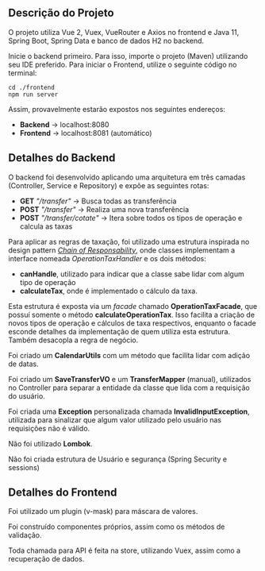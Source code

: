 ## Descrição do Projeto
O projeto utiliza Vue 2, Vuex, VueRouter e Axios no frontend e Java 11, Spring Boot, Spring Data e banco de dados H2 no backend.

Inicie o backend primeiro. Para isso, importe o projeto (Maven) utilizando seu IDE preferido.
Para iniciar o Frontend, utilize o seguinte código no terminal:

    cd ./frontend
    npm run server

Assim, provavelmente estarão expostos nos seguintes endereços:

 - **Backend** -> localhost:8080
 - **Frontend** -> localhost:8081 (automático)
## Detalhes do Backend
O backend foi desenvolvido aplicando uma arquitetura em três camadas (Controller, Service e Repository) e expõe as seguintes rotas:

 - **GET** *"/transfer"* -> Busca todas as transferência
 - **POST** *"/transfer"* -> Realiza uma nova transferência
 - **POST** *"/transfer/cotate"* -> Itera sobre todos os tipos de operação e calcula as taxas

Para aplicar as regras de taxação, foi utilizado uma estrutura inspirada no design pattern [*Chain of Responsability*](https://refactoring.guru/pt-br/design-patterns/chain-of-responsibility), onde classes implementam a interface nomeada *OperationTaxHandler* e os dois métodos:

 - **canHandle**, utilizado para indicar que a classe sabe lidar com algum tipo de operação
 - **calculateTax**, onde é implementado o cálculo da taxa.

Esta estrutura é exposta via um *facade* chamado **OperationTaxFacade**, que possuí somente o método **calculateOperationTax**.  Isso facilita a criação de novos tipos de operação e cálculos de taxa respectivos, enquanto o facade esconde detalhes da implementação de quem utiliza esta estrutura. Também desacopla a regra de negócio.

Foi criado um **CalendarUtils** com um método que facilita lidar com adição de datas.

Foi criado um **SaveTransferVO** e um **TransferMapper** (manual), utilizados no Controller para separar a entidade da classe que lida com a requisição do usuário.

Foi criada uma **Exception** personalizada chamada **InvalidInputException**, utilizada para sinalizar que algum valor utilizado pelo usuário nas requisições não é válido.

Não foi utilizado **Lombok**.

Não foi criada estrutura de Usuário e segurança (Spring Security e sessions)

## Detalhes do Frontend
Foi utilizado um plugin (v-mask) para máscara de valores.

Foi construído componentes próprios, assim como os métodos de validação.

Toda chamada para API é feita na store, utilizando Vuex, assim como a recuperação de dados.








